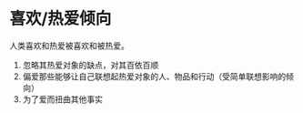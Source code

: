 # 喜欢/热爱倾向

人类喜欢和热爱被喜欢和被热爱。

1. 忽略其热爱对象的缺点，对其百依百顺
2. 偏爱那些能够让自己联想起热爱对象的人、物品和行动（受简单联想影响的倾向）
3. 为了爱而扭曲其他事实
